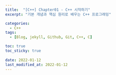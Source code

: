 ```yaml
---
title:  "[C++] Chapter01 - C++ 시작하기"
excerpt: "기본 개념과 핵심 원리로 배우는 C++ 프로그래밍"

categories:
  - C++
tags:
  - [Blog, jekyll, Github, Git, C++, C]

toc: true
toc_sticky: true
 
date: 2022-01-12
last_modified_at: 2022-01-12
---
```

